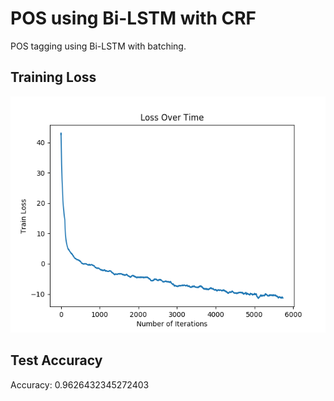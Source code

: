 
# POS using Bi-LSTM with CRF 

POS tagging using Bi-LSTM with batching.

## Training Loss

![train_loss](img/Train_Loss.png)

## Test Accuracy

Accuracy: 0.9626432345272403

